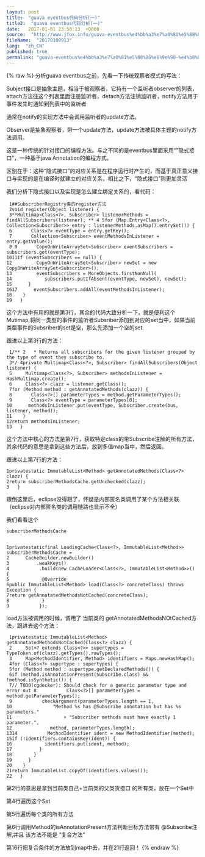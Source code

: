 ```yaml
---
layout: post
title:  "guava eventbus代码分析(一)"
title2:  "guava eventbus代码分析(一)"
date:   2017-01-01 23:50:13  +0800
source:  "http://www.jfox.info/guava-eventbus%e4%bb%a3%e7%a0%81%e5%88%86%e6%9e%90-%e4%b8%80.html"
fileName:  "20170100913"
lang:  "zh_CN"
published: true
permalink: "guava-eventbus%e4%bb%a3%e7%a0%81%e5%88%86%e6%9e%90-%e4%b8%80.html"
---
```

{% raw %}
分析guava eventbus之前，先看一下传统观察者模式的写法：

Subject接口是抽象主题，相当于被观察者，它持有一个监听者observer的列表，attach方法往这个列表里面注册监听者，detach方法注销监听者，notify方法用于事件发生时通知到列表中的监听者

通常在notify的实现方法中会调用监听者的update方法。

Observer是抽象观察者，带一个update方法，update方法被具体主题的notify方法调用。

这是一种传统的针对接口的编程方法。与之不同的是eventbus里面采用“”隐式接口”，一种基于java Annotation的编程方式。

区别在于：这种“隐式接口”的对应关系是在程序运行时产生的，而基于真正意义接口与实现的是在编译时就建立的对应关系，相比之下，“隐式接口”则更加灵活

我们分析下隐式接口以及实现是怎么建立绑定关系的，看代码：

     1##SubscriberRegistry类的register方法
     2void register(Object listener) {
     3**Multimap<Class<?>, Subscriber> listenerMethods = findAllSubscribers(listener); ** 4 5for (Map.Entry<Class<?>, Collection<Subscriber>> entry : listenerMethods.asMap().entrySet()) {
     6       Class<?> eventType = entry.getKey();
     7       Collection<Subscriber> eventMethodsInListener = entry.getValue();
     8 9       CopyOnWriteArraySet<Subscriber> eventSubscribers = subscribers.get(eventType);
    1011if (eventSubscribers == null) {
    12         CopyOnWriteArraySet<Subscriber> newSet = new CopyOnWriteArraySet<Subscriber>();
    13         eventSubscribers = MoreObjects.firstNonNull(
    14            subscribers.putIfAbsent(eventType, newSet), newSet);
    15      }
    1617      eventSubscribers.addAll(eventMethodsInListener);
    18    }
    19   }

这个方法中有用的就是第3行，其余的代码大致分析一下，就是便利这个Mutimap,将同一类型的事件的监听者Subsriber添加到对应的set当中，如果当前类型事件的Subsriber的set是空，那么先添加一个空的set.

跟进以上第3行的方法：

     1/** 2   * Returns all subscribers for the given listener grouped by the type of event they subscribe to.
     3*/ 4private Multimap<Class<?>, Subscriber> findAllSubscribers(Object listener) {
     5     Multimap<Class<?>, Subscriber> methodsInListener = HashMultimap.create();
     6     Class<?> clazz = listener.getClass();
     7for (Method method : getAnnotatedMethods(clazz)) {
     8       Class<?>[] parameterTypes = method.getParameterTypes();
     9       Class<?> eventType = parameterTypes[0];
    10      methodsInListener.put(eventType, Subscriber.create(bus, listener, method));
    11    }
    12return methodsInListener;
    13   }

这个方法中核心的方法是第7行，获取特定class的带Subscribe注解的所有方法，其余代码的意思是拿到这些方法后，放到多值map当中，然后返回。

跟进以上第7行的方法：

    1privatestatic ImmutableList<Method> getAnnotatedMethods(Class<?> clazz) {
    2return subscriberMethodsCache.getUnchecked(clazz);
    3   }

跟倒这里后，eclipse没得跟了，怀疑是内部匿名类调用了某个方法相关联（eclipse对内部匿名类的调用链路也显示不全）

我们看看这个

    subscriberMethodsCache
    

    1privatestaticfinal LoadingCache<Class<?>, ImmutableList<Method>> subscriberMethodsCache =
    2      CacheBuilder.newBuilder()
    3          .weakKeys()
    4           .build(new CacheLoader<Class<?>, ImmutableList<Method>>() {
    5            @Override
    6public ImmutableList<Method> load(Class<?> concreteClass) throws Exception {
    7return getAnnotatedMethodsNotCached(concreteClass);
    8            }
    9           });

load方法被调用的时候，调用了 当前类的 getAnnotatedMethodsNOtCached方法，跟进去这个方法：

     1privatestatic ImmutableList<Method> getAnnotatedMethodsNotCached(Class<?> clazz) {
     2     Set<? extends Class<?>> supertypes = TypeToken.of(clazz).getTypes().rawTypes();
     3     Map<MethodIdentifier, Method> identifiers = Maps.newHashMap();
     4for (Class<?> supertype : supertypes) {
     5for (Method method : supertype.getDeclaredMethods()) {
     6if (method.isAnnotationPresent(Subscribe.class) && !method.isSynthetic()) {
     7// TODO(cgdecker): Should check for a generic parameter type and error out 8           Class<?>[] parameterTypes = method.getParameterTypes();
     9           checkArgument(parameterTypes.length == 1,
    10               "Method %s has @Subscribe annotation but has %s parameters."
    11                   + "Subscriber methods must have exactly 1 parameter.",
    12              method, parameterTypes.length);
    1314           MethodIdentifier ident = new MethodIdentifier(method);
    15if (!identifiers.containsKey(ident)) {
    16            identifiers.put(ident, method);
    17          }
    18        }
    19      }
    20    }
    21return ImmutableList.copyOf(identifiers.values());
    22   }

第2行的意思是拿到当前类自己+当前类的父类货接口 的所有类，放在一个Set中

第4行遍历这个Set

第5行遍历每个类的所有方法

第6行调用Method的isAnnotationPresent方法判断目标方法带有 @Subscribe注解,并且 该方法不能是 “复合方法”

第16行把复合条件的方法放到map中去，并在21行返回！
{% endraw %}
